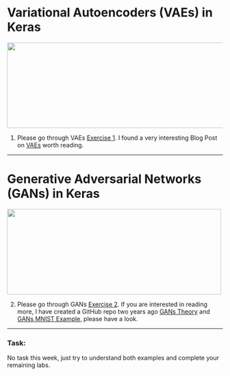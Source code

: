 # Variational Autoencoders (VAEs) in Keras

<img src="https://cdn-images-1.medium.com/max/2600/1*22cSCfmktNIwH5m__u2ffA.png" width="600" height="200">

1. Please go through VAEs [Exercise 1](https://github.com/sagihaider/CE888_2021/blob/main/Lab_9/Exercise_1_VAE.ipynb). I found a very interesting Blog Post on [VAEs](https://www.jeremyjordan.me/variational-autoencoders/) worth reading. 

*** 

# Generative Adversarial Networks (GANs) in Keras

<img src="https://sthalles.github.io/assets/dcgan/GANs.png" width="500" height="200">

2. Please go through GANs [Exercise 2](https://github.com/sagihaider/CE888_2021/blob/main/Lab_9/Exercise_2_GAN.ipynb). If you are interested in reading more, I have created a GitHub repo two years ago [GANs Theory](https://github.com/sagihaider/GAN/blob/master/GAN_tutorial.ipynb) and [GANs MNIST Example](https://github.com/sagihaider/GAN/blob/master/DCGAN_MNIST.ipynb), please have a look. 


***  

### Task: 
No task this week, just try to understand both examples and complete your remaining labs. 
